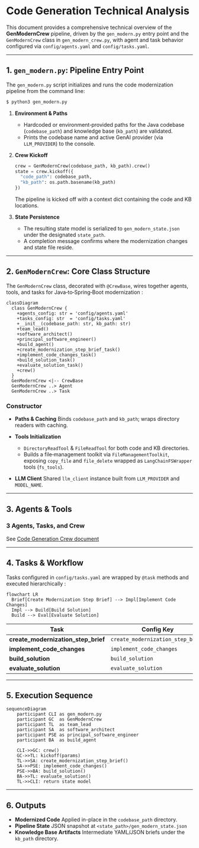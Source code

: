 # Code Generation Technical Analysis

This document provides a comprehensive technical overview of the **GenModernCrew** pipeline, driven by the `gen_modern.py` entry point and the `GenModernCrew` class in `gen_modern_crew.py`, with agent and task behavior configured via `config/agents.yaml` and `config/tasks.yaml`.

---

## 1. `gen_modern.py`: Pipeline Entry Point

The `gen_modern.py` script initializes and runs the code modernization pipeline from the command line:

```bash
$ python3 gen_modern.py
```

1. **Environment & Paths**

   * Hardcoded or environment‐provided paths for the Java codebase (`codebase_path`) and knowledge base (`kb_path`) are validated.
   * Prints the codebase name and active GenAI provider (via `LLM_PROVIDER`) to the console.&#x20;

2. **Crew Kickoff**

   ```python
   crew = GenModernCrew(codebase_path, kb_path).crew()
   state = crew.kickoff({
     "code_path": codebase_path,
     "kb_path": os.path.basename(kb_path)
   })
   ```

   The pipeline is kicked off with a context dict containing the code and KB locations.&#x20;

3. **State Persistence**

   * The resulting state model is serialized to `gen_modern_state.json` under the designated `state_path`.
   * A completion message confirms where the modernization changes and state file reside.&#x20;

---

## 2. `GenModernCrew`: Core Class Structure

The `GenModernCrew` class, decorated with `@CrewBase`, wires together agents, tools, and tasks for Java‐to‐Spring‐Boot modernization :

```mermaid
classDiagram
  class GenModernCrew {
    +agents_config: str = 'config/agents.yaml'
    +tasks_config: str  = 'config/tasks.yaml'
    +__init__(codebase_path: str, kb_path: str)
    +team_lead()
    +software_architect()
    +principal_software_engineer()
    +build_agent()
    +create_modernization_step_brief_task()
    +implement_code_changes_task()
    +build_solution_task()
    +evaluate_solution_task()
    +crew()
  }
  GenModernCrew <|-- CrewBase
  GenModernCrew ..> Agent
  GenModernCrew ..> Task
```

### Constructor

* **Paths & Caching**
  Binds `codebase_path` and `kb_path`; wraps directory readers with caching.&#x20;
* **Tools Initialization**

  * `DirectoryReadTool` & `FileReadTool` for both code and KB directories.
  * Builds a file‐management toolkit via `FileManagementToolkit`, exposing `copy_file` and `file_delete` wrapped as `LangChainFSWrapper` tools (`fs_tools`).&#x20;
* **LLM Client**
  Shared `llm_client` instance built from `LLM_PROVIDER` and `MODEL_NAME`.&#x20;

---

## 3. Agents & Tools
### 3 Agents, Tasks, and Crew
See [Code Generation Crew document](https://github.com/gsantopaolo/reforge-ai/blob/main/docs/gen_code_crew.md)

---

## 4. Tasks & Workflow

Tasks configured in `config/tasks.yaml` are wrapped by `@task` methods and executed hierarchically :

```mermaid
flowchart LR
  Brief[Create Modernization Step Brief] --> Impl[Implement Code Changes]
  Impl --> Build[Build Solution]
  Build --> Eval[Evaluate Solution]
```

| Task                                   | Config Key                        | Agent                           | Context                                    |
| -------------------------------------- | --------------------------------- | ------------------------------- | ------------------------------------------ |
| **create\_modernization\_step\_brief** | `create_modernization_step_brief` | `software_architect()`          | —                                          |
| **implement\_code\_changes**           | `implement_code_changes`          | `principal_software_engineer()` | `[create_modernization_step_brief_task()]` |
| **build\_solution**                    | `build_solution`                  | `build_agent()`                 | `[implement_code_changes_task()]`          |
| **evaluate\_solution**                 | `evaluate_solution`               | `team_lead()`                   | `[build_solution_task()]`                  |

---

## 5. Execution Sequence

```mermaid
sequenceDiagram
    participant CLI as gen_modern.py
    participant GC  as GenModernCrew
    participant TL  as team_lead
    participant SA  as software_architect
    participant PSE as principal_software_engineer
    participant BA  as build_agent

    CLI->>GC: crew()
    GC->>TL: kickoff(params)
    TL->>SA: create_modernization_step_brief()
    SA->>PSE: implement_code_changes()
    PSE->>BA: build_solution()
    BA->>TL: evaluate_solution()
    TL->>CLI: return state model
```

---

## 6. Outputs

* **Modernized Code**
  Applied in-place in the `codebase_path` directory.
* **Pipeline State**
  JSON snapshot at `<state_path>/gen_modern_state.json`&#x20;
* **Knowledge Base Artifacts**
  Intermediate YAML/JSON briefs under the `kb_path` directory.
